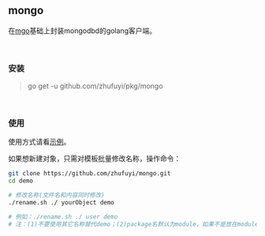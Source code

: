## mongo

在[mgo](https://github.com/globalsign/mgo)基础上封装mongodbd的golang客户端。

<br>

### 安装

> go get -u github.com/zhufuyi/pkg/mongo

<br>

### 使用

使用方式请看[示例](./demo)。

如果想新建对象，只需对模板批量修改名称，操作命令：

```bash
git clone https://github.com/zhufuyi/mongo.git
cd demo

# 修改名称(文件名和内容同时修改)
./rename.sh ./ yourObject demo

# 例如：./rename.sh ./ user demo
# 注：(1)不要使用其它名称替代demo；(2)package名默认为module，如果不是放在module目录下，需要手动更改。
```

<br>
